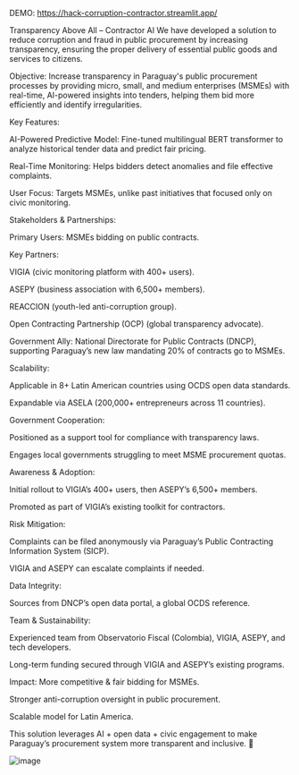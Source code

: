 DEMO: https://hack-corruption-contractor.streamlit.app/

Transparency Above All – Contractor AI
We have developed a solution to reduce corruption and fraud in public procurement by increasing transparency, ensuring the proper delivery of essential public goods and services to citizens.

Objective:
Increase transparency in Paraguay's public procurement processes by providing micro, small, and medium enterprises (MSMEs) with real-time, AI-powered insights into tenders, helping them bid more efficiently and identify irregularities.

Key Features:

AI-Powered Predictive Model: Fine-tuned multilingual BERT transformer to analyze historical tender data and predict fair pricing.

Real-Time Monitoring: Helps bidders detect anomalies and file effective complaints.

User Focus: Targets MSMEs, unlike past initiatives that focused only on civic monitoring.

Stakeholders & Partnerships:

Primary Users: MSMEs bidding on public contracts.

Key Partners:

VIGIA (civic monitoring platform with 400+ users).

ASEPY (business association with 6,500+ members).

REACCION (youth-led anti-corruption group).

Open Contracting Partnership (OCP) (global transparency advocate).

Government Ally: National Directorate for Public Contracts (DNCP), supporting Paraguay’s new law mandating 20% of contracts go to MSMEs.

Scalability:

Applicable in 8+ Latin American countries using OCDS open data standards.

Expandable via ASELA (200,000+ entrepreneurs across 11 countries).

Government Cooperation:

Positioned as a support tool for compliance with transparency laws.

Engages local governments struggling to meet MSME procurement quotas.

Awareness & Adoption:

Initial rollout to VIGIA’s 400+ users, then ASEPY’s 6,500+ members.

Promoted as part of VIGIA’s existing toolkit for contractors.

Risk Mitigation:

Complaints can be filed anonymously via Paraguay’s Public Contracting Information System (SICP).

VIGIA and ASEPY can escalate complaints if needed.

Data Integrity:

Sources from DNCP’s open data portal, a global OCDS reference.

Team & Sustainability:

Experienced team from Observatorio Fiscal (Colombia), VIGIA, ASEPY, and tech developers.

Long-term funding secured through VIGIA and ASEPY’s existing programs.

Impact:
More competitive & fair bidding for MSMEs.

Stronger anti-corruption oversight in public procurement.

Scalable model for Latin America.

This solution leverages AI + open data + civic engagement to make Paraguay’s procurement system more transparent and inclusive. 🚀

![image](https://github.com/user-attachments/assets/dcefd82e-4f37-4c35-bfa1-81c703529b33)

